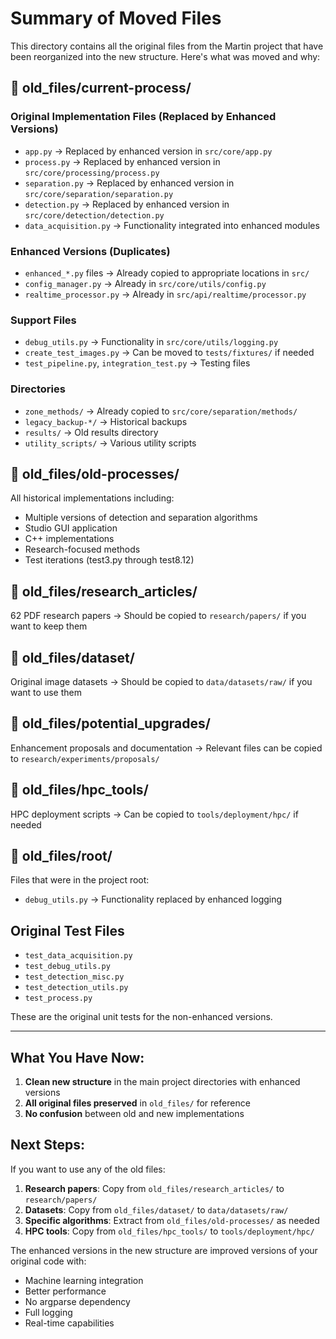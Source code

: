 # Summary of Moved Files

This directory contains all the original files from the Martin project that have been reorganized into the new structure. Here's what was moved and why:

## 📁 old_files/current-process/

### Original Implementation Files (Replaced by Enhanced Versions)
- `app.py` → Replaced by enhanced version in `src/core/app.py`
- `process.py` → Replaced by enhanced version in `src/core/processing/process.py`
- `separation.py` → Replaced by enhanced version in `src/core/separation/separation.py`
- `detection.py` → Replaced by enhanced version in `src/core/detection/detection.py`
- `data_acquisition.py` → Functionality integrated into enhanced modules

### Enhanced Versions (Duplicates)
- `enhanced_*.py` files → Already copied to appropriate locations in `src/`
- `config_manager.py` → Already in `src/core/utils/config.py`
- `realtime_processor.py` → Already in `src/api/realtime/processor.py`

### Support Files
- `debug_utils.py` → Functionality in `src/core/utils/logging.py`
- `create_test_images.py` → Can be moved to `tests/fixtures/` if needed
- `test_pipeline.py`, `integration_test.py` → Testing files

### Directories
- `zone_methods/` → Already copied to `src/core/separation/methods/`
- `legacy_backup-*/` → Historical backups
- `results/` → Old results directory
- `utility_scripts/` → Various utility scripts

## 📁 old_files/old-processes/

All historical implementations including:
- Multiple versions of detection and separation algorithms
- Studio GUI application
- C++ implementations
- Research-focused methods
- Test iterations (test3.py through test8.12)

## 📁 old_files/research_articles/

62 PDF research papers → Should be copied to `research/papers/` if you want to keep them

## 📁 old_files/dataset/

Original image datasets → Should be copied to `data/datasets/raw/` if you want to use them

## 📁 old_files/potential_upgrades/

Enhancement proposals and documentation → Relevant files can be copied to `research/experiments/proposals/`

## 📁 old_files/hpc_tools/

HPC deployment scripts → Can be copied to `tools/deployment/hpc/` if needed

## 📁 old_files/root/

Files that were in the project root:
- `debug_utils.py` → Functionality replaced by enhanced logging

## Original Test Files

- `test_data_acquisition.py`
- `test_debug_utils.py`
- `test_detection_misc.py`
- `test_detection_utils.py`
- `test_process.py`

These are the original unit tests for the non-enhanced versions.

---

## What You Have Now:

1. **Clean new structure** in the main project directories with enhanced versions
2. **All original files preserved** in `old_files/` for reference
3. **No confusion** between old and new implementations

## Next Steps:

If you want to use any of the old files:

1. **Research papers**: Copy from `old_files/research_articles/` to `research/papers/`
2. **Datasets**: Copy from `old_files/dataset/` to `data/datasets/raw/`
3. **Specific algorithms**: Extract from `old_files/old-processes/` as needed
4. **HPC tools**: Copy from `old_files/hpc_tools/` to `tools/deployment/hpc/`

The enhanced versions in the new structure are improved versions of your original code with:
- Machine learning integration
- Better performance
- No argparse dependency
- Full logging
- Real-time capabilities